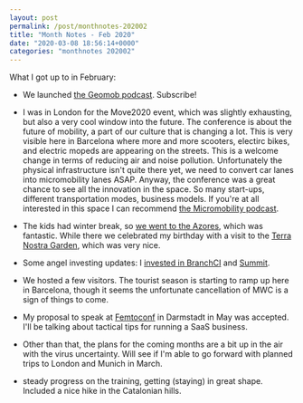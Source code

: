 ```yaml
---
layout: post
permalink: /post/monthnotes-202002
title: "Month Notes - Feb 2020"
date: "2020-03-08 18:56:14+0000"
categories: "monthnotes 202002"
---
```



What I got up to in February:

* We launched [the Geomob podcast](https://thegeomob.com/podcast/). Subscribe!

* I was in London for the Move2020 event, which was slightly exhausting, but
also a very cool window into the future. The conference is about the future of
mobility, a part of our culture that is changing a lot. This is very visible
here in Barcelona where more and more scooters, electirc bikes, and electric
mopeds are appearing on the streets. This is a welcome change in terms of
reducing air and noise pollution. Unfortunately the physical infrastructure
isn't quite there yet, we need to convert car lanes into micromobility lanes
ASAP. Anyway, the conference was a great chance to see all the innovation
in the space. So many start-ups, different transportation modes, business
models. If you're at all interested in this space I can recommend
[the Micromobility podcast](https://micromobility.io/podcast/). 

* The kids had winter break, so [we went to the Azores](/post/azores),
which was fantastic. While there we celebrated my birthday with a visit to the
[Terra Nostra Garden](http://www.parqueterranostra.com/), which was very nice.

* Some angel investing updates: I [invested in BranchCI](/investing-in-branch) and [Summit](/post/investing-in-summit).

* We hosted a few visitors. The tourist season is starting to ramp up here in
Barcelona, though it seems the unfortunate cancellation of MWC is a sign of
things to come. 

* My proposal to speak at [Femtoconf](https://www.femtoconf.com/2020/) in Darmstadt
in May was accepted. I'll be talking about tactical tips for running a SaaS business.

* Other than that, the plans for the coming months are a bit up in the air with
the virus uncertainty. Will see if I'm able to go forward with planned trips
to London and Munich in March.

* steady progress on the training, getting (staying) in great shape. Included
a nice hike in the Catalonian hills.








 

